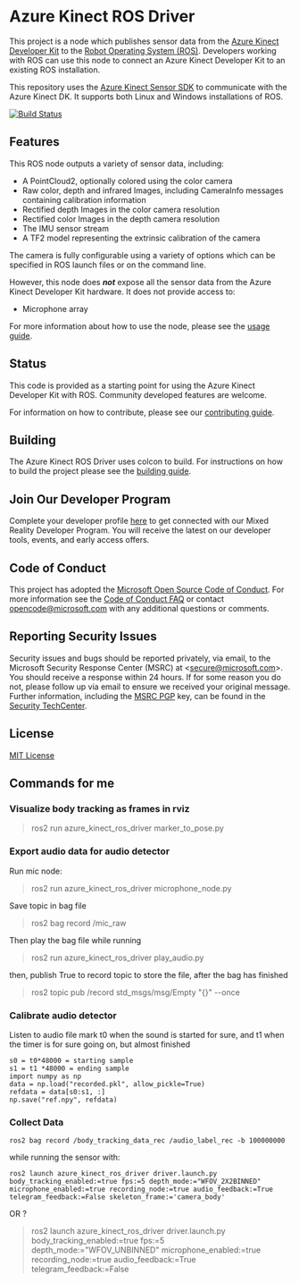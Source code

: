 # Azure Kinect ROS Driver

This project is a node which publishes sensor data from the [Azure Kinect Developer Kit](https://azure.microsoft.com/en-us/services/kinect-dk/) to the [Robot Operating System (ROS)](http://www.ros.org/). Developers working with ROS can use this node to connect an Azure Kinect Developer Kit to an existing ROS installation.

This repository uses the [Azure Kinect Sensor SDK](https://github.com/microsoft/Azure-Kinect-Sensor-SDK) to communicate with the Azure Kinect DK. It supports both Linux and Windows installations of ROS.

[![Build Status](https://dev.azure.com/ms/Azure_Kinect_ROS_Driver/_apis/build/status/microsoft.Azure_Kinect_ROS_Driver?branchName=melodic)](https://dev.azure.com/ms/Azure_Kinect_ROS_Driver/_build/latest?definitionId=166&branchName=melodic)

## Features

This ROS node outputs a variety of sensor data, including:

- A PointCloud2, optionally colored using the color camera
- Raw color, depth and infrared Images, including CameraInfo messages containing calibration information
- Rectified depth Images in the color camera resolution
- Rectified color Images in the depth camera resolution
- The IMU sensor stream
- A TF2 model representing the extrinsic calibration of the camera

The camera is fully configurable using a variety of options which can be specified in ROS launch files or on the command line.

However, this node does ***not*** expose all the sensor data from the Azure Kinect Developer Kit hardware. It does not provide access to:

- Microphone array

For more information about how to use the node, please see the [usage guide](docs/usage.md).

## Status

This code is provided as a starting point for using the Azure Kinect Developer Kit with ROS. Community developed features are welcome.

For information on how to contribute, please see our [contributing guide](CONTRIBUTING.md).

## Building

The Azure Kinect ROS Driver uses colcon to build. For instructions on how to build the project please see the 
[building guide](docs/building.md).

## Join Our Developer Program

Complete your developer profile [here](https://aka.ms/iwantmr) to get connected with our Mixed Reality Developer Program. You will receive the latest on our developer tools, events, and early access offers.

## Code of Conduct

This project has adopted the [Microsoft Open Source Code of Conduct](https://opensource.microsoft.com/codeofconduct/).
For more information see the [Code of Conduct FAQ](https://opensource.microsoft.com/codeofconduct/faq/) or
contact [opencode@microsoft.com](mailto:opencode@microsoft.com) with any additional questions or comments.

## Reporting Security Issues
Security issues and bugs should be reported privately, via email, to the
Microsoft Security Response Center (MSRC) at <[secure@microsoft.com](mailto:secure@microsoft.com)>.
You should receive a response within 24 hours. If for some reason you do not, please follow up via
email to ensure we received your original message. Further information, including the
[MSRC PGP](https://technet.microsoft.com/en-us/security/dn606155) key, can be found in the
[Security TechCenter](https://technet.microsoft.com/en-us/security/default).

## License

[MIT License](LICENSE)



## Commands for me

### Visualize body tracking as frames in rviz
> ros2 run azure_kinect_ros_driver marker_to_pose.py


### Export audio data for audio detector
Run mic node:
> ros2 run azure_kinect_ros_driver microphone_node.py

Save topic in bag file
> ros2 bag record /mic_raw

Then play the bag file while running
> ros2 run azure_kinect_ros_driver play_audio.py

then, publish True to record topic to store the file, after the bag has finished
> ros2 topic pub /record std_msgs/msg/Empty "{}" --once

### Calibrate audio detector
Listen to audio file
mark t0 when the sound is started for sure, and t1 when the timer is for sure going on, but almost finished

```
s0 = t0*48000 = starting sample
s1 = t1 *48000 = ending sample
import numpy as np
data = np.load("recorded.pkl", allow_pickle=True)
refdata = data[s0:s1, :]
np.save("ref.npy", refdata)
```


### Collect Data
```
ros2 bag record /body_tracking_data_rec /audio_label_rec -b 100000000
```
while running the sensor with:
```
ros2 launch azure_kinect_ros_driver driver.launch.py body_tracking_enabled:=true fps:=5 depth_mode:="WFOV_2X2BINNED" microphone_enabled:=true recording_node:=true audio_feedback:=True telegram_feedback:=False skeleton_frame:='camera_body'
```
OR ?
> ros2 launch azure_kinect_ros_driver driver.launch.py body_tracking_enabled:=true fps:=5 depth_mode:="WFOV_UNBINNED" microphone_enabled:=true recording_node:=true audio_feedback:=True telegram_feedback:=False